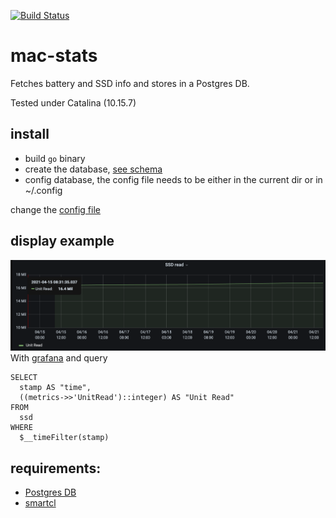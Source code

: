 
[![Build Status](https://github.com/laurentbh/mac-stats/workflows/Go/badge.svg)](https://github.com/laurentbh/mac-stats/actions)

# mac-stats

Fetches battery and SSD info and stores in a Postgres DB.

Tested under Catalina (10.15.7)

## install
- build `go` binary
- create the database, [see schema](https://github.com/laurentbh/mac-stats/schema.sql)
- config database, the config file needs to be either in the current dir or in ~/.config

 change the [config file](https://github.com/laurentbh/mac-stats/blob/main/mac-stats.yaml)

## display example
![](doc/unit_read_grafana.png)
With [grafana](https://grafana.com/) and query

```
SELECT
  stamp AS "time",
  ((metrics->>'UnitRead')::integer) AS "Unit Read"
FROM
  ssd
WHERE
  $__timeFilter(stamp)

```
## requirements:
- [Postgres DB](https://www.postgresql.org/)
- [smartcl](http://www.smartmontools.org)
